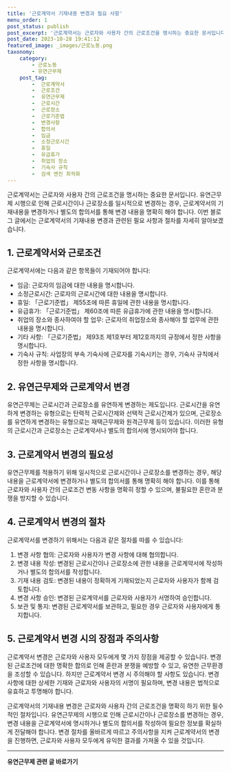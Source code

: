 ```yaml
---
title: '근로계약서 기재내용 변경과 필요 사항'
menu_order: 1
post_status: publish
post_excerpt: '근로계약서는 근로자와 사용자 간의 근로조건을 명시하는 중요한 문서입니다. 유연근무제 시행으로 인해 근로시간이나 근로장소를 일시적으로 변경하는 경우, 근로계약서의 기재내용을 변경하거나 별도의 합의서를 통해 변경 내용을 명확히 해야 합니다. 이번 블로그 글에서는 근로계약서의 기재내용 변경과 관련된 필요 사항과 절차를 자세히 알아보겠습니다.'
post_date: 2023-10-28 19:41:12
featured_image: _images/근로노동.png
taxonomy:
    category:
        - 근로노동
        - 유연근무제
    post_tag:
        -  근로계약서
        -  근로조건
        -  유연근무제
        -  근로시간
        -  근로장소
        -  근로기준법
        -  변경사항
        -  합의서
        -  임금
        -  소정근로시간
        -  휴일
        -  유급휴가
        -  취업의 장소
        -  기숙사 규칙
        -  검색 엔진 최적화
---
```



근로계약서는 근로자와 사용자 간의 근로조건을 명시하는 중요한 문서입니다. 유연근무제 시행으로 인해 근로시간이나 근로장소를 일시적으로 변경하는 경우, 근로계약서의 기재내용을 변경하거나 별도의 합의서를 통해 변경 내용을 명확히 해야 합니다. 이번 블로그 글에서는 근로계약서의 기재내용 변경과 관련된 필요 사항과 절차를 자세히 알아보겠습니다.

## 1. 근로계약서와 근로조건
근로계약서에는 다음과 같은 항목들이 기재되어야 합니다:

- 임금: 근로자의 임금에 대한 내용을 명시합니다.
- 소정근로시간: 근로자의 근로시간에 대한 내용을 명시합니다.
- 휴일: 「근로기준법」 제55조에 따른 휴일에 관한 내용을 명시합니다.
- 유급휴가: 「근로기준법」 제60조에 따른 유급휴가에 관한 내용을 명시합니다.
- 취업의 장소와 종사하여야 할 업무: 근로자의 취업장소와 종사해야 할 업무에 관한 내용을 명시합니다.
- 기타 사항: 「근로기준법」 제93조 제1호부터 제12호까지의 규정에서 정한 사항을 명시합니다.
- 기숙사 규칙: 사업장의 부속 기숙사에 근로자를 기숙시키는 경우, 기숙사 규칙에서 정한 사항을 명시합니다.

## 2. 유연근무제와 근로계약서 변경
유연근무제는 근로시간과 근로장소를 유연하게 변경하는 제도입니다. 근로시간을 유연하게 변경하는 유형으로는 탄력적 근로시간제와 선택적 근로시간제가 있으며, 근로장소를 유연하게 변경하는 유형으로는 재택근무제와 원격근무제 등이 있습니다. 이러한 유형의 근로시간과 근로장소는 근로계약서나 별도의 합의서에 명시되어야 합니다.

## 3. 근로계약서 변경의 필요성
유연근무제를 적용하기 위해 일시적으로 근로시간이나 근로장소를 변경하는 경우, 해당 내용을 근로계약서에 변경하거나 별도의 합의서를 통해 명확히 해야 합니다. 이를 통해 근로자와 사용자 간의 근로조건 변동 사항을 명확히 정할 수 있으며, 불필요한 혼란과 분쟁을 방지할 수 있습니다.

## 4. 근로계약서 변경의 절차
근로계약서를 변경하기 위해서는 다음과 같은 절차를 따를 수 있습니다:

1. 변경 사항 협의: 근로자와 사용자가 변경 사항에 대해 협의합니다.
2. 변경 내용 작성: 변경된 근로시간이나 근로장소에 관한 내용을 근로계약서에 작성하거나 별도의 합의서를 작성합니다.
3. 기재 내용 검토: 변경된 내용이 정확하게 기재되었는지 근로자와 사용자가 함께 검토합니다.
4. 변경 사항 승인: 변경된 근로계약서를 근로자와 사용자가 서명하여 승인합니다.
5. 보관 및 통지: 변경된 근로계약서를 보관하고, 필요한 경우 근로자와 사용자에게 통지합니다.

## 5. 근로계약서 변경 시의 장점과 주의사항
근로계약서 변경은 근로자와 사용자 모두에게 몇 가지 장점을 제공할 수 있습니다. 변경된 근로조건에 대한 명확한 합의로 인해 혼란과 분쟁을 예방할 수 있고, 유연한 근무환경을 조성할 수 있습니다. 하지만 근로계약서 변경 시 주의해야 할 사항도 있습니다. 변경 사항에 대한 상세한 기재와 근로자와 사용자의 서명이 필요하며, 변경 내용은 법적으로 유효하고 투명해야 합니다.

근로계약서의 기재내용 변경은 근로자와 사용자 간의 근로조건을 명확히 하기 위한 필수적인 절차입니다. 유연근무제의 시행으로 인해 근로시간이나 근로장소를 변경하는 경우, 변경 내용을 근로계약서에 명시하거나 별도의 합의서를 작성하여 필요한 정보를 확실하게 전달해야 합니다. 변경 절차를 올바르게 따르고 주의사항을 지켜 근로계약서의 변경을 진행하면, 근로자와 사용자 모두에게 유익한 결과를 가져올 수 있을 것입니다.
<!-- wp:separator -->
<hr class="wp-block-separator has-alpha-channel-opacity"/>
<!-- /wp:separator -->

<!-- wp:group {"backgroundColor":"base","layout":{"type":"constrained"}} -->
<div class="wp-block-group has-base-background-color has-background"><!-- wp:paragraph {"align":"center","fontSize":"medium"} -->
<p class="has-text-align-center has-large-font-size"><strong>유연근무제 관련 글 바로가기</strong></p>
<!-- /wp:paragraph -->


<!-- wp:latest-posts {"categories":[{"id":11200,"count":19,"description":"","link":"https://uknowlaw.com/category/%ec%9c%a0%ec%97%b0%ea%b7%bc%eb%ac%b4%ec%a0%9c/","name":"유연근무제","slug":"유연근무제","taxonomy":"category","parent":0,"meta":[],"_links":{"self":[{"href":"https://uknowlaw.com/wp-json/wp/v2/categories/11200"}],"collection":[{"href":"https://uknowlaw.com/wp-json/wp/v2/categories"}],"about":[{"href":"https://uknowlaw.com/wp-json/wp/v2/taxonomies/category"}],"wp:post_type":[{"href":"https://uknowlaw.com/wp-json/wp/v2/posts?categories=11200"}],"curies":[{"name":"wp","href":"https://api.w.org/{rel}","templated":true}]}}],"postsToShow":100,"excerptLength":28,"postLayout":"grid","columns":2,"featuredImageAlign":"left","featuredImageSizeSlug":"large","fontSize":18px} /--></div>
<!-- /wp:group -->